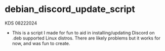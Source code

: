 # debian_discord_update_script
KDS 08222024
- This is a script I made for fun to aid in installing/updating Discord on .deb supported Linux distros. There are likely problems but it works for now, and was fun to create.
